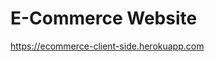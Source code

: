 # E-Commerce Website

<a href='https://ecommerce-client-side.herokuapp.com/' target='_blank'>https://ecommerce-client-side.herokuapp.com</a>
